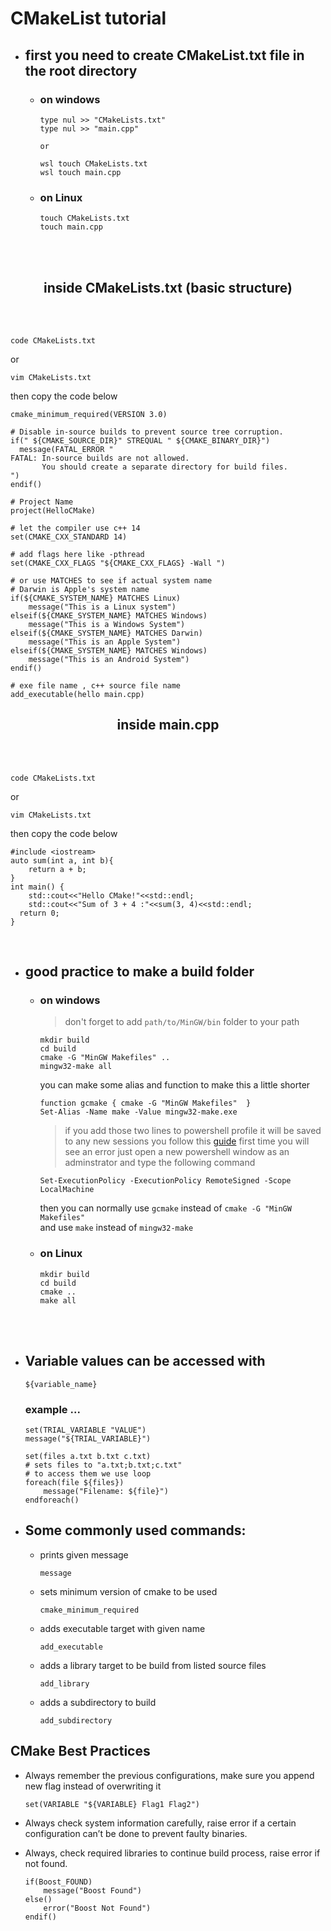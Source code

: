 # CMakeList tutorial 
* ## first you need to create CMakeList.txt file in the root directory
    * ### on windows
        ```
        type nul >> "CMakeLists.txt"
        type nul >> "main.cpp"
        ```
        ` or `
        ```
        wsl touch CMakeLists.txt
        wsl touch main.cpp
        ```
    * ### on Linux 
        ```
        touch CMakeLists.txt 
        touch main.cpp
        ```

<!-- body -->
</br>
</br>
<h2 align="center"> inside CMakeLists.txt (basic structure)  </h2>  
</br>  
</br>  

    code CMakeLists.txt

or 

    vim CMakeLists.txt

then copy the code below 


~~~
cmake_minimum_required(VERSION 3.0)

# Disable in-source builds to prevent source tree corruption.
if(" ${CMAKE_SOURCE_DIR}" STREQUAL " ${CMAKE_BINARY_DIR}")
  message(FATAL_ERROR "
FATAL: In-source builds are not allowed.
       You should create a separate directory for build files.
")
endif()

# Project Name
project(HelloCMake)

# let the compiler use c++ 14
set(CMAKE_CXX_STANDARD 14)

# add flags here like -pthread 
set(CMAKE_CXX_FLAGS "${CMAKE_CXX_FLAGS} -Wall ")

# or use MATCHES to see if actual system name 
# Darwin is Apple's system name
if(${CMAKE_SYSTEM_NAME} MATCHES Linux)
    message("This is a Linux system")
elseif(${CMAKE_SYSTEM_NAME} MATCHES Windows)
    message("This is a Windows System")
elseif(${CMAKE_SYSTEM_NAME} MATCHES Darwin)
    message("This is an Apple System")
elseif(${CMAKE_SYSTEM_NAME} MATCHES Windows)
    message("This is an Android System")
endif()

# exe file name , c++ source file name
add_executable(hello main.cpp)
~~~  

<h2 align="center"> inside main.cpp </h2>  
</br>  
</br>  

    code CMakeLists.txt

or 

    vim CMakeLists.txt

then copy the code below 

~~~
#include <iostream>
auto sum(int a, int b){
    return a + b;
}
int main() {
    std::cout<<"Hello CMake!"<<std::endl;
    std::cout<<"Sum of 3 + 4 :"<<sum(3, 4)<<std::endl;
  return 0;
}
~~~

</br>

* ## good practice to make a build folder
    * ### on windows
        > don't forget to add `path/to/MinGW/bin` folder to your path
        ```
        mkdir build
        cd build
        cmake -G "MinGW Makefiles" ..
        mingw32-make all
        ```

        you can make some alias and function to make this a little shorter
        ```
        function gcmake { cmake -G "MinGW Makefiles"  }
        Set-Alias -Name make -Value mingw32-make.exe
        ```
        > if you add those two lines to powershell profile it will be saved to any new sessions you follow this [guide](https://www.howtogeek.com/50236/customizing-your-powershell-profile/)
        > first time you will see an error just open a new powershell window as an adminstrator and type the following command 
        ```
        Set-ExecutionPolicy -ExecutionPolicy RemoteSigned -Scope LocalMachine
        ```
        then you can normally use ` gcmake ` instead of `cmake -G "MinGW Makefiles"`  
        and use `make` instead of `mingw32-make`


    * ### on Linux 
        ```
        mkdir build
        cd build
        cmake ..
        make all
        ```


</br>  
</br>
<!-- body -->


* ## Variable values can be accessed with
    ```
    ${variable_name}
    ```
    ### example ...
    ```  
    set(TRIAL_VARIABLE "VALUE")
    message("${TRIAL_VARIABLE}")

    set(files a.txt b.txt c.txt)
    # sets files to "a.txt;b.txt;c.txt"
    # to access them we use loop
    foreach(file ${files})
        message("Filename: ${file}")
    endforeach()
    ```
* ##  Some commonly used commands:

    * prints given message 
        ``` 
        message
        ``` 
    * sets minimum version of cmake to be used
        ```
        cmake_minimum_required 
        ```
    * adds executable target with given name
        ``` 
        add_executable 
        ```
    * adds a library target to be build from listed source files
        ``` 
        add_library 
        ```
    * adds a subdirectory to build
        ```
        add_subdirectory  
        ```

## CMake Best Practices
* Always remember the previous configurations, make sure you append new flag instead of overwriting it
    ```
    set(VARIABLE "${VARIABLE} Flag1 Flag2")
    ```

* Always check system information carefully, raise error if a certain configuration can’t be done to prevent faulty binaries.

* Always, check required libraries to continue build process, raise error if not found.
    ```
    if(Boost_FOUND)
        message("Boost Found")
    else()
        error("Boost Not Found")
    endif()
    ```


